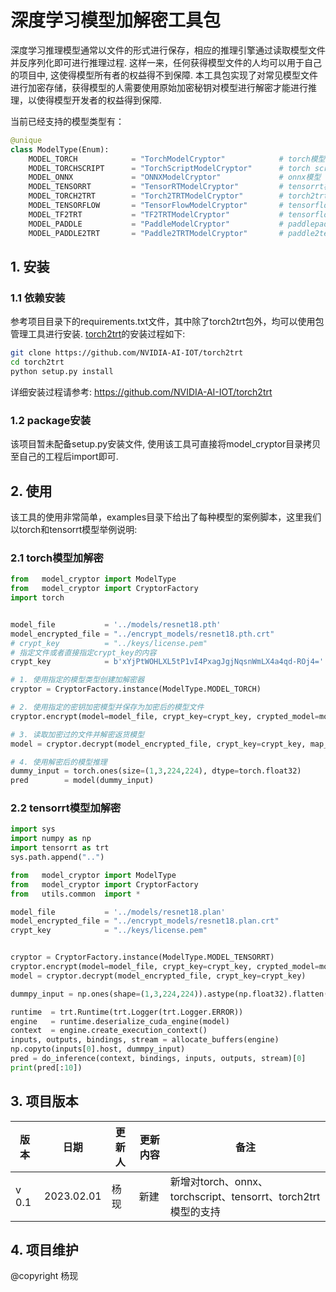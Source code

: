# 深度学习模型加解密工具包

深度学习推理模型通常以文件的形式进行保存，相应的推理引擎通过读取模型文件并反序列化即可进行推理过程. 这样一来，任何获得模型文件的人均可以用于自己的项目中, 这使得模型所有者的权益得不到保障. 本工具包实现了对常见模型文件进行加密存储，获得模型的人需要使用原始加密秘钥对模型进行解密才能进行推理，以使得模型开发者的权益得到保障.

当前已经支持的模型类型有：

```python
@unique
class ModelType(Enum): 
    MODEL_TORCH            = "TorchModelCryptor"            # torch模型
    MODEL_TORCHSCRIPT      = "TorchScriptModelCryptor"      # torch script模型, torch.jit.script或torch.jit.trace保存
    MODEL_ONNX             = "ONNXModelCryptor"             # onnx模型
    MODEL_TENSORRT         = "TensorRTModelCryptor"         # tensorrt模型
    MODEL_TORCH2TRT        = "Torch2TRTModelCryptor"        # torch2trt模型
    MODEL_TENSORFLOW       = "TensorFlowModelCryptor"       # tensorflow模型
    MODEL_TF2TRT           = "TF2TRTModelCryptor"           # tensorflow2tensorrt模型
    MODEL_PADDLE           = "PaddleModelCryptor"           # paddlepaddle模型
    MODEL_PADDLE2TRT       = "Paddle2TRTModelCryptor"       # paddle2tensorrt模型
```

## 1. 安装

### 1.1 依赖安装

参考项目目录下的requirements.txt文件，其中除了torch2trt包外，均可以使用包管理工具进行安装. [torch2trt](https://github.com/NVIDIA-AI-IOT/torch2trt)的安装过程如下:

```bash
git clone https://github.com/NVIDIA-AI-IOT/torch2trt
cd torch2trt
python setup.py install
```

详细安装过程请参考: https://github.com/NVIDIA-AI-IOT/torch2trt

### 1.2 package安装

该项目暂未配备setup.py安装文件, 使用该工具可直接将model_cryptor目录拷贝至自己的工程后import即可.


## 2. 使用

该工具的使用非常简单，examples目录下给出了每种模型的案例脚本，这里我们以torch和tensorrt模型举例说明:

### 2.1 torch模型加解密

```python
from   model_cryptor import ModelType
from   model_cryptor import CryptorFactory
import torch


model_file           = '../models/resnet18.pth'
model_encrypted_file = "../encrypt_models/resnet18.pth.crt"
# crypt_key          = "../keys/license.pem"
# 指定文件或者直接指定crypt_key的内容
crypt_key            = b'xYjPtWOHLXL5tP1vI4PxagJgjNqsnWmLX4a4qd-ROj4='  

# 1. 使用指定的模型类型创建加解密器
cryptor = CryptorFactory.instance(ModelType.MODEL_TORCH) 

# 2. 使用指定的密钥加密模型并保存为加密后的模型文件    
cryptor.encrypt(model=model_file, crypt_key=crypt_key, crypted_model=model_encrypted_file)

# 3. 读取加密过的文件并解密返货模型    
model = cryptor.decrypt(model_encrypted_file, crypt_key=crypt_key, map_location = "cpu")

# 4. 使用解密后的模型推理
dummy_input = torch.ones(size=(1,3,224,224), dtype=torch.float32)
pred        = model(dummy_input)
```



### 2.2 tensorrt模型加解密

```python
import sys
import numpy as np
import tensorrt as trt
sys.path.append("..")

from   model_cryptor import ModelType
from   model_cryptor import CryptorFactory
from   utils.common  import *

model_file           = '../models/resnet18.plan'
model_encrypted_file = "../encrypt_models/resnet18.plan.crt"
crypt_key            = "../keys/license.pem"


cryptor = CryptorFactory.instance(ModelType.MODEL_TENSORRT)
cryptor.encrypt(model=model_file, crypt_key=crypt_key, crypted_model=model_encrypted_file)
model = cryptor.decrypt(model_encrypted_file, crypt_key=crypt_key)

dummpy_input = np.ones(shape=(1,3,224,224)).astype(np.float32).flatten()

runtime  = trt.Runtime(trt.Logger(trt.Logger.ERROR)) 
engine   = runtime.deserialize_cuda_engine(model)   
context  = engine.create_execution_context() 
inputs, outputs, bindings, stream = allocate_buffers(engine)
np.copyto(inputs[0].host, dummpy_input)
pred = do_inference(context, bindings, inputs, outputs, stream)[0]
print(pred[:10])
```

## 3. 项目版本

|    版本   |  日期  | 更新人  |  更新内容   | 备注  |
|   ----   | ----  |   ----  | ----  |  ----  | 
|  v 0.1  | 2023.02.01  | 杨现  |  新建   | 新增对torch、onnx、torchscript、tensorrt、torch2trt模型的支持  |


## 4. 项目维护

@copyright 杨现
